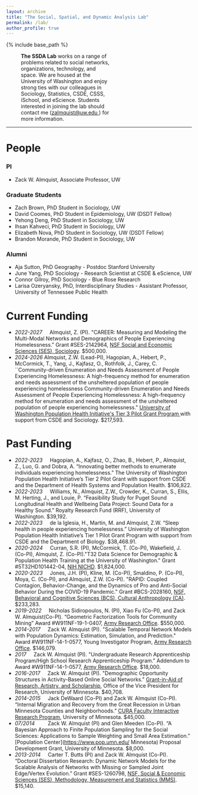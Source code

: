 ```yaml
---
layout: archive
title: "The Social, Spatial, and Dynamic Analysis Lab"
permalink: /lab/
author_profile: true
---
```


{% include base_path %}




<figure style="width: 250px" class="align-right">
  <img src="/images/diff_fest3.png" alt="">
  <figcaption><b>The SSDA Lab</b> works on a range of problems related to social networks, organizations, technology, and space. We are housed at the University of Washington and enjoy strong ties with our colleagues in Sociology, Statistics, CSDE, CSSS, iSchool, and eScience. Students interested in joining the lab should contact me (<a href="mailto:email:zalmquist@uw.edu">zalmquist@uw.edu </a>) for more information. </figcaption>
</figure>

-----

People
===

### PI

* Zack W. Almquist, Associate Professor, UW

### Graduate Students

* Zach Brown, PhD Student in Sociology, UW
* David Coomes, PhD Student in Epidemiology, UW (DSDT Fellow)
* Yehong Deng, PhD Student in Sociology, UW
* Ihsan Kahveci, PhD Student in Sociology, UW
* Elizabeth Nova, PhD Student in Sociology, UW (DSDT Fellow)
* Brandon Morande, PhD Student in Sociology, UW

### Alumni

* Aja Sutton, PhD Geography - Postdoc Stanford University
* June Yang, PhD Sociology - Research Scientist at CSDE & eScience, UW
* Connor Gilroy, PhD Sociology - Blue Rose Research
* Larisa Ozeryansky, PhD, Interdisciplinary Studies - Assistant Professor, University of Tennessee Public Health

Current Funding
===

* *2022-2027*  &nbsp; &nbsp; Almquist, Z. (PI). "CAREER: Measuring and Modeling the Multi-Modal Networks and Demographics of People Experiencing Homelessness.” Grant #SES-2142964, [NSF Social and Economic Sciences (SES), Sociology](https://www.nsf.gov/awardsearch/showAward?AWD_ID=2142964&HistoricalAwards=false). $500,000.
* *2024-2026* Almquist, Z.W. (Lead-PI), Hagopian, A., Hebert, P., McCormick, T., Yang, J., Kajfasz, O., Rothfolk, J., Carey, C. ``Community-driven Enumeration and Needs Assessment of People Experiencing Homelessness: A high-frequency method for enumeration and needs assessment of the unsheltered population of people experiencing homelessness Community-driven Enumeration and Needs Assessment of People Experiencing Homelessness: A high-frequency method for enumeration and needs assessment of the unsheltered population of people experiencing homelessness." <a href="https://www.washington.edu/populationhealth/2024/06/06/initiative-announces-awardees-of-spring-quarter-2024-tier-3-pilot-research-grants/">University of Washington Population Health Initiative's Tier 3 Pilot Grant Program </a> with support from CSDE and Sociology. $217,593.


Past Funding
===

* *2022-2023* &nbsp; &nbsp; Hagopian, A., Kajfasz, O., Zhao, B., Hebert, P., Almquist, Z., Luo, G. and Dobra, A. “Innovating better methods to enumerate individuals experiencing homelessness.” The University of Washington Population Health Initiative’s Tier 2 Pilot Grant with support from CSDE and the Department of Health Systems and Population Health. $106,822.
* *2022-2023*  &nbsp; &nbsp; Williams, N., Almquist, Z.W., Crowder, K., Curran, S., Ellis, M. Herting, J., and Louie, P. “Feasibility Study for Puget Sound Longitudinal Health and Wellbeing Data Project: Sound Data for a Healthy Sound.” Royalty Research Fund (RRF), University of Washington. $39,192.
* *2022-2023*  &nbsp; &nbsp; de la Iglesia, H., Martin, M. and Almquist, Z.W. “Sleep health in people experiencing homelessness.” University of Washington Population Health Initiative’s Tier 1 Pilot Grant Program with support from CSDE and the Department of Biology. $38,468.91.
* *2020-2024* &nbsp; &nbsp; Curran, S.R. (PI), McCormick, T. (Co-PI), Wakefield, J. (Co-PI), Almquist, Z. (Co-PI)."T32 Data Science for Demographic & Population Health Training at the University of Washington." Grant \#5T32HD101442-04, [NIH NICHD](https://reporter.nih.gov/search/QJR-T7s59EKdjpEKXJpfiQ/project-details/9934811). $1,824,000.
* *2020-2023* &nbsp; &nbsp; Jones, J.H. (PI),  Kline, M.  (Co-PI), Smaldino, P.  (Co-PI), Moya, C.  (Co-PI),  and Almquist, Z.W. (Co-PI). "RAPID: Coupled Contagion, Behavior-Change, and the Dynamics of Pro and Anti-Social Behavior During the COVID-19 Pandemic." Grant \#BCS-2028160, [NSF, Behavioral and Cognitive Sciences (BCS), Cultural Anthropology (CA)](https://www.nsf.gov/awardsearch/showAward?AWD_ID=2028160). $233,283.
* *2019-2022* &nbsp; &nbsp; Nicholas Sidiropoulos, N. (PI), Xiao Fu (Co-PI), and Zack W. Almquist(Co-PI). “Geometric Factorization Tools for Community Mining” Award \#W911NF-19-1-0407, [Army Research Office](http://www.arl.army.mil/www/default.cfm?page=29). $550,000.
* *2014-2017* &nbsp; &nbsp; Zack W. Almquist (PI). "Scalable Temporal Network Models with Population Dynamics: Estimation, Simulation, and Prediction." Award #W911NF-14-1-0577, Young Investigator Program, [Army Research Office](http://www.arl.army.mil/www/default.cfm?page=29). $146,079.
* *2017* &nbsp; &nbsp; Zack W. Almquist (PI). "Undergraduate Research Apprenticeship Program/High School Research Apprenticeship Program." Addendum to Award #W911NF-14-1-0577, [Army Research Office](http://www.arl.army.mil/www/default.cfm?page=29). $18,000.
* *2016-2017* &nbsp; &nbsp; Zack W. Almquist (PI). "Demographic Opportunity Structures in Activity-Based Online Social Networks." [Grant-in-Aid of Research, Artistry, and Scholarship](http://www.research.umn.edu/advance/gia-awards.html), Office of the Vice President for Research, University of Minnesota. $40,708.
* *2014-2015* &nbsp; &nbsp; Jack DeWaard (Co-PI) and Zack W. Almquist (Co-PI). “Internal Migration and Recovery from the Great Recession in Urban Minnesota Counties and Neighborhoods.” [CURA Faculty Interactive Research Program](http://www.cura.umn.edu/FIRP), University of Minnesota. $45,000.
* *07/2014* &nbsp; &nbsp; &nbsp; &nbsp; Zack W. Almquist (PI) and Glen Meeden (Co-PI). “A Bayesian Approach to Finite Population Sampling for the Social Sciences: Applications to Sample Weighting and Small Area Estimation.” [Population Center](https://www.pop.umn.edu/ Minnesota) Proposal Development Grant, University of Minnesota. $8,000.
* *2013-2014* &nbsp; &nbsp; Carter T. Butts (PI) and Zack W. Almquist (Co-PI). “Doctoral Dissertation Research: Dynamic Network Models for the Scalable Analysis of Networks with Missing or Sampled Joint Edge/Vertex Evolution.” Grant \#SES-1260798, [NSF, Social & Economic Sciences (SES), Methodology, Measurement and Statistics (MMS)](https://www.nsf.gov/awardsearch/showAward?AWD_ID=1260798&HistoricalAwards=false). $15,140.

